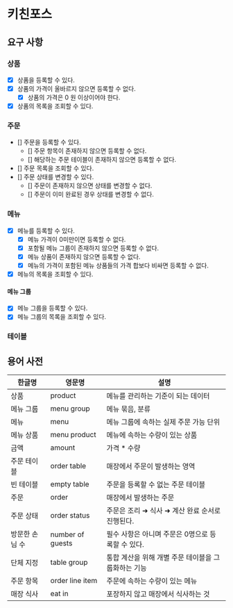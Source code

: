 # 키친포스

## 요구 사항

### 상품

- [x] 상품을 등록할 수 있다.
- [x] 상품의 가격이 올바르지 않으면 등록할 수 없다.
    - [x] 상품의 가격은 0 원 이상이어야 한다.
- [x] 상품의 목록을 조회할 수 있다.

### 주문

- [] 주문을 등록할 수 있다.
    - [] 주문 항목이 존재하지 않으면 등록할 수 없다.
    - [] 해당하는 주문 테이블이 존재하지 않으면 등록할 수 없다.
- [] 주문 목록을 조회할 수 있다.
- [] 주문 상태를 변경할 수 있다.
    - [] 주문이 존재하지 않으면 상태를 변경할 수 없다.
    - [] 주문이 이미 완료된 경우 상태를 변경할 수 없다.

### 메뉴

- [x] 메뉴를 등록할 수 있다.
    - [x] 메뉴 가격이 0미만이면 등록할 수 없다.
    - [x] 포함될 메뉴 그룹이 존재하지 않으면 등록할 수 없다.
    - [x] 메뉴 상품이 존재하지 않으면 등록할 수 없다.
    - [x] 메뉴의 가격이 포함된 메뉴 상품들의 가격 합보다 비싸면 등록할 수 없다.
- [x] 메뉴의 목록을 조회할 수 있다.

#### 메뉴 그룹

- [x] 메뉴 그룹을 등록할 수 있다.
- [x] 메뉴 그룹의 목록을 조회할 수 있다.

### 테이블

## 용어 사전

| 한글명      | 영문명              | 설명                            |
|----------|------------------|-------------------------------|
| 상품       | product          | 메뉴를 관리하는 기준이 되는 데이터           |
| 메뉴 그룹    | menu group       | 메뉴 묶음, 분류                     |
| 메뉴       | menu             | 메뉴 그룹에 속하는 실제 주문 가능 단위        |
| 메뉴 상품    | menu product     | 메뉴에 속하는 수량이 있는 상품             |
| 금액       | amount           | 가격 * 수량                       |
| 주문 테이블   | order table      | 매장에서 주문이 발생하는 영역              |
| 빈 테이블    | empty table      | 주문을 등록할 수 없는 주문 테이블           |
| 주문       | order            | 매장에서 발생하는 주문                  |
| 주문 상태    | order status     | 주문은 조리 ➜ 식사 ➜ 계산 완료 순서로 진행된다. |
| 방문한 손님 수 | number of guests | 필수 사항은 아니며 주문은 0명으로 등록할 수 있다. |
| 단체 지정    | table group      | 통합 계산을 위해 개별 주문 테이블을 그룹화하는 기능 |
| 주문 항목    | order line item  | 주문에 속하는 수량이 있는 메뉴             |
| 매장 식사    | eat in           | 포장하지 않고 매장에서 식사하는 것           |
